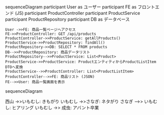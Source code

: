 <div class="mermaid">
sequenceDiagram
    participant User as ユーザー
    participant FE as フロントエンド (JS)
    participant ProductController
    participant ProductService
    participant ProductRepository
    participant DB as データベース

    User ->>FE: 商品一覧ページへアクセス
    FE->>ProductController: GET /api/products
    ProductController->>ProductService: getAllProducts()
    ProductService->>ProductRepository: findAll()
    ProductRepository->>DB: SELECT * FROM products
    DB-->>ProductRepository: 商品データリスト
    ProductRepository-->>ProductService: List<Product>
    ProductService->>ProductService: ProductエンティティからProductListItem DTOへ変換
    ProductService-->>ProductController: List<ProductListItem>
    ProductController-->>FE: 商品リスト (JSON)
    FE-->>User: 商品一覧画面を表示
</div>

<div class="mermaid">
sequenceDiagram

   西山 ->>いもむし: きもがり
   いもむし ->>さなぎ: ネタがり
   さなぎ -->> いもむし: ヒアリング
   いもむし ->> 成虫: アバント卒業
</div>